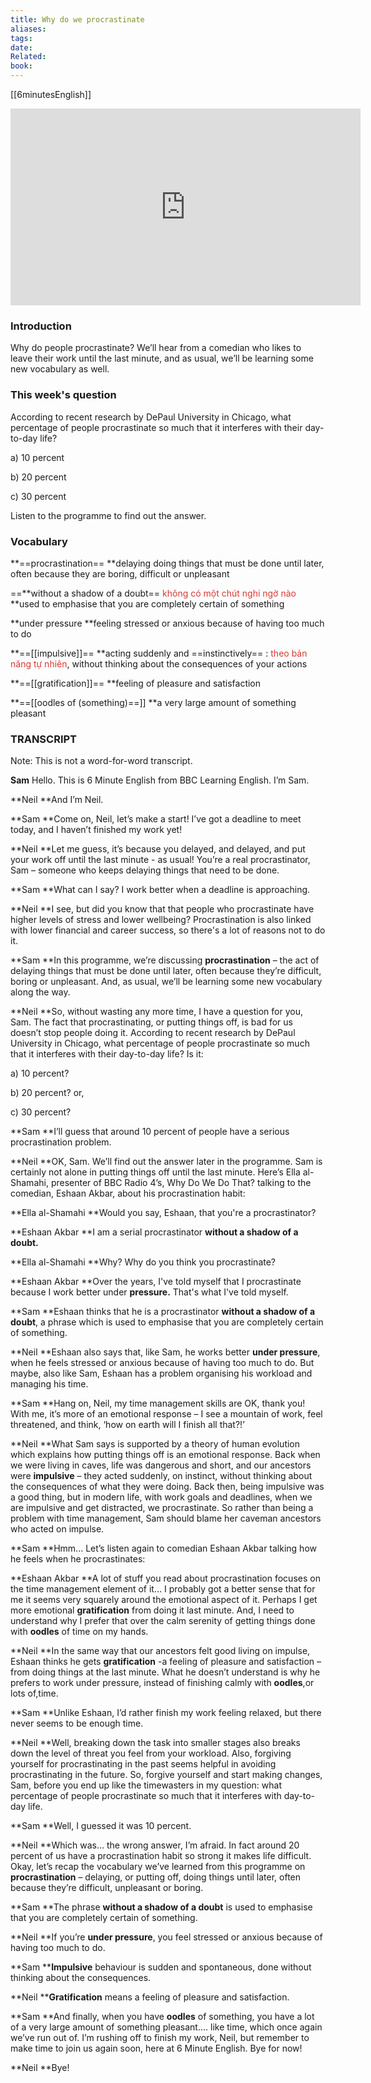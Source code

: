 ```yaml
---
title: Why do we procrastinate
aliases: 
tags: 
date: 
Related: 
book:
---
```

[[6minutesEnglish]]
<iframe width="560" height="315" src="https://www.youtube.com/embed/vP3VOKBcloo?si=mB_OzTdF5-ZMAttG" title="YouTube video player" frameborder="0" allow="accelerometer; autoplay; clipboard-write; encrypted-media; gyroscope; picture-in-picture; web-share" referrerpolicy="strict-origin-when-cross-origin" allowfullscreen></iframe>


### **Introduction**

Why do people procrastinate? We’ll hear from a comedian who likes to leave their work until the last minute, and as usual, we’ll be learning some new vocabulary as well.

### This week's question

According to recent research by DePaul University in Chicago, what percentage of people procrastinate so much that it interferes with their day-to-day life?

a) 10 percent

b) 20 percent

c) 30 percent

Listen to the programme to find out the answer.

### Vocabulary

**==procrastination==
**delaying doing things that must be done until later, often because they are boring, difficult or unpleasant

==**without a shadow of a doubt==  <font color="#d83931">không có một chút nghi ngờ nào</font>
**used to emphasise that you are completely certain of something

**under pressure
**feeling stressed or anxious because of having too much to do

**==[[impulsive]]==
**acting suddenly and ==instinctively== : <font color="#d83931">theo bản năng tự nhiên</font>, without thinking about the consequences of your actions

**==[[gratification]]==
**feeling of pleasure and satisfaction

**==[[oodles of (something)==]]
**a very large amount of something pleasant

### **TRANSCRIPT**

Note: This is not a word-for-word transcript.

**Sam**
Hello. This is 6 Minute English from BBC Learning English. I’m Sam.

**Neil
**And I’m Neil.

**Sam
**Come on, Neil, let’s make a start! I’ve got a deadline to meet today, and I haven’t finished my work yet!

**Neil
**Let me guess, it’s because you delayed, and delayed, and put your work off until the last minute - as usual! You’re a real procrastinator, Sam – someone who keeps delaying things that need to be done.

**Sam
**What can I say? I work better when a deadline is approaching.

**Neil
**I see, but did you know that that people who procrastinate have higher levels of stress and lower wellbeing? Procrastination is also linked with lower financial and career success, so there's a lot of reasons not to do it.

**Sam
**In this programme, we’re discussing **procrastination** – the act of delaying things that must be done until later, often because they’re difficult, boring or unpleasant. And, as usual, we’ll be learning some new vocabulary along the way.

**Neil
**So, without wasting any more time, I have a question for you, Sam. The fact that procrastinating, or putting things off, is bad for us doesn’t stop people doing it. According to recent research by DePaul University in Chicago, what percentage of people procrastinate so much that it interferes with their day-to-day life? Is it:

a)  10 percent?

b)  20 percent? or,

c)  30 percent?

**Sam
**I’ll guess that around 10 percent of people have a serious procrastination problem.

**Neil
**OK, Sam. We’ll find out the answer later in the programme. Sam is certainly not alone in putting things off until the last minute. Here’s Ella al-Shamahi, presenter of BBC Radio 4’s, Why Do We Do That? talking to the comedian, Eshaan Akbar, about his procrastination habit:

**Ella al-Shamahi
**Would you say, Eshaan, that you're a procrastinator?

**Eshaan Akbar
**I am a serial procrastinator **without a shadow of a doubt.**

**Ella al-Shamahi
**Why? Why do you think you procrastinate?

**Eshaan Akbar
**Over the years, I've told myself that I procrastinate because I work better under **pressure.** That's what I've told myself.

**Sam
**Eshaan thinks that he is a procrastinator **without a shadow of a doubt**, a phrase which is used to emphasise that you are completely certain of something.

**Neil
**Eshaan also says that, like Sam, he works better **under pressure**, when he feels stressed or anxious because of having too much to do. But maybe, also like Sam, Eshaan has a problem organising his workload and managing his time.

**Sam
**Hang on, Neil, my time management skills are OK, thank you! With me, it’s more of an emotional response – I see a mountain of work, feel threatened, and think, ‘how on earth will I finish all that?!’

**Neil
**What Sam says is supported by a theory of human evolution which explains how putting things off is an emotional response. Back when we were living in caves, life was dangerous and short, and our ancestors were **impulsive** – they acted suddenly, on instinct, without thinking about the consequences of what they were doing. Back then, being impulsive was a good thing, but in modern life, with work goals and deadlines, when we are impulsive and get distracted, we procrastinate. So rather than being a problem with time management, Sam should blame her caveman ancestors who acted on impulse.

**Sam
**Hmm... Let’s listen again to comedian Eshaan Akbar talking how he feels when he procrastinates:

**Eshaan Akbar
**A lot of stuff you read about procrastination focuses on the time management element of it… I probably got a better sense that for me it seems very squarely around the emotional aspect of it. Perhaps I get more emotional **gratification** from doing it last minute. And, I need to understand why I prefer that over the calm serenity of getting things done with **oodles** of time on my hands.

**Neil
**In the same way that our ancestors felt good living on impulse, Eshaan thinks he gets **gratification** -a feeling of pleasure and satisfaction – from doing things at the last minute. What he doesn’t understand is why he prefers to work under pressure, instead of finishing calmly with **oodles**,or lots of,time.

**Sam
**Unlike Eshaan, I’d rather finish my work feeling relaxed, but there never seems to be enough time.

**Neil
**Well, breaking down the task into smaller stages also breaks down the level of threat you feel from your workload. Also, forgiving yourself for procrastinating in the past seems helpful in avoiding procrastinating in the future. So, forgive yourself and start making changes, Sam, before you end up like the timewasters in my question: what percentage of people procrastinate so much that it interferes with day-to-day life.

**Sam
**Well, I guessed it was 10 percent.

**Neil
**Which was… the wrong answer, I’m afraid. In fact around 20 percent of us have a procrastination habit so strong it makes life difficult. Okay, let’s recap the vocabulary we’ve learned from this programme on **procrastination** – delaying, or putting off, doing things until later, often because they’re difficult, unpleasant or boring.

**Sam
**The phrase **without a shadow of a doubt** is used to emphasise that you are completely certain of something.

**Neil
**If you’re **under pressure**, you feel stressed or anxious because of having too much to do.

**Sam
****Impulsive** behaviour is sudden and spontaneous, done without thinking about the consequences.

**Neil
****Gratification** means a feeling of pleasure and satisfaction.

**Sam
**And finally, when you have **oodles** of something, you have a lot of a very large amount of something pleasant…. like time, which once again we’ve run out of. I’m rushing off to finish my work, Neil, but remember to make time to join us again soon, here at 6 Minute English. Bye for now!

**Neil
**Bye!